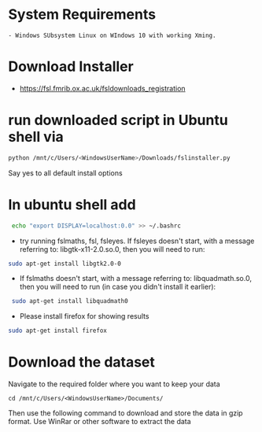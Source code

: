 # System Requirements

    - Windows SUbsystem Linux on WIndows 10 with working Xming.
    
# Download Installer

  - https://fsl.fmrib.ox.ac.uk/fsldownloads_registration
  
# run downloaded script in Ubuntu shell via

 ```bash
 python /mnt/c/Users/<WindowsUserName>/Downloads/fslinstaller.py
```
Say yes to all default install options

# In ubuntu shell add

```bash
 echo "export DISPLAY=localhost:0.0" >> ~/.bashrc
```
- try running fslmaths, fsl, fsleyes. If fsleyes doesn't start, with a message referring to: libgtk-x11-2.0.so.0, then you will need to run:

```bash
sudo apt-get install libgtk2.0-0
```

- If fslmaths doesn't start, with a message referring to: libquadmath.so.0, then you will need to run (in case you didn't install it earlier):

```bash
 sudo apt-get install libquadmath0
```
- Please install firefox for showing results

 ```bash
 sudo apt-get install firefox
 ```


# Download the dataset

Navigate to the required folder where you want to keep your data

 ```
 cd /mnt/c/Users/<WindowsUserName>/Documents/
```

Then use the following command to download and store the data in gzip format. Use WinRar or other software to extract the data

```wget -c http://fsl.fmrib.ox.ac.uk/fslcourse/downloads/fmri1.tar.gz  
```



